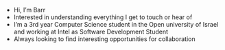 - Hi, I’m Barr
- Interested in understanding everything I get to touch or hear of
- I’m a 3rd year Computer Science student in the Open university of Israel and working at Intel as Software Development Student
- Always looking to find interesting opportunities for collaboration

<!---
Barrcap/Barrcap is a ✨ special ✨ repository because its `README.md` (this file) appears on your GitHub profile.
You can click the Preview link to take a look at your changes.
--->
